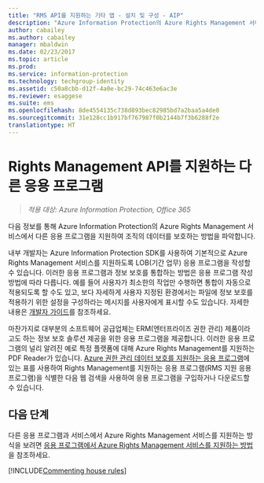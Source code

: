 ```yaml
---
title: "RMS API를 지원하는 기타 앱 - 설치 및 구성 - AIP"
description: "Azure Information Protection의 Azure Rights Management 서비스에서 다른 응용 프로그램을 지원하여 조직의 데이터를 보호하는 방법을 파악합니다."
author: cabailey
ms.author: cabailey
manager: mbaldwin
ms.date: 02/23/2017
ms.topic: article
ms.prod: 
ms.service: information-protection
ms.technology: techgroup-identity
ms.assetid: c50a8cbb-d12f-4a0e-bc29-74c463e6ac3e
ms.reviewer: esaggese
ms.suite: ems
ms.openlocfilehash: 8de4554135c738d893bec82985bd7a2baa5a4de0
ms.sourcegitcommit: 31e128cc1b917bf767987f0b2144b7f3b6288f2e
translationtype: HT
---
```

# <a name="other-applications-that-support-the-rights-management-apis"></a>Rights Management API를 지원하는 다른 응용 프로그램

>*적용 대상: Azure Information Protection, Office 365*

다음 정보를 통해 Azure Information Protection의 Azure Rights Management 서비스에서 다른 응용 프로그램을 지원하여 조직의 데이터를 보호하는 방법을 파악합니다.

내부 개발자는 Azure Information Protection SDK를 사용하여 기본적으로 Azure Rights Management 서비스를 지원하도록 LOB(기간 업무) 응용 프로그램을 작성할 수 있습니다. 이러한 응용 프로그램과 정보 보호를 통합하는 방법은 응용 프로그램 작성 방법에 따라 다릅니다. 예를 들어 사용자가 최소한의 작업만 수행하면 통합이 자동으로 적용되도록 할 수도 있고, 보다 자세하게 사용자 지정된 환경에서는 파일에 정보 보호를 적용하기 위한 설정을 구성하라는 메시지를 사용자에게 표시할 수도 있습니다. 자세한 내용은 [개발자 가이드](../develop/developers-guide.md)를 참조하세요.

마찬가지로 대부분의 소프트웨어 공급업체는 ERM(엔터프라이즈 권한 관리) 제품이라고도 하는 정보 보호 솔루션 제공을 위한 응용 프로그램을 제공합니다. 이러한 응용 프로그램의 널리 알려진 예로 특정 플랫폼에 대해 Azure Rights Management를 지원하는 PDF Reader가 있습니다. [Azure 권한 관리 데이터 보호를 지원하는 응용 프로그램](../get-started/requirements-applications.md)에 있는 표를 사용하여 Rights Management를 지원하는 응용 프로그램(RMS 지원 응용 프로그램)을 식별한 다음 웹 검색을 사용하여 응용 프로그램을 구입하거나 다운로드할 수 있습니다.

## <a name="next-steps"></a>다음 단계

다른 응용 프로그램과 서비스에서 Azure Rights Management 서비스를 지원하는 방식을 보려면 [응용 프로그램에서 Azure Rights Management 서비스를 지원하는 방법](applications-support.md)을 참조하세요.

[!INCLUDE[Commenting house rules](../includes/houserules.md)]